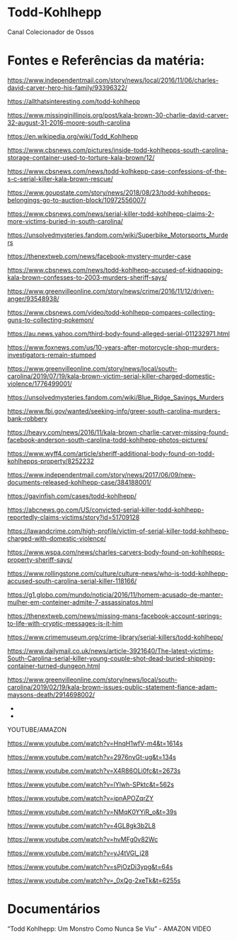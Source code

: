 # Todd-Kohlhepp
Canal Colecionador de Ossos

# Fontes e Referências da matéria:

https://www.independentmail.com/story/news/local/2016/11/06/charles-david-carver-hero-his-family/93396322/

https://allthatsinteresting.com/todd-kohlhepp

https://www.missinginillinois.org/post/kala-brown-30-charlie-david-carver-32-august-31-2016-moore-south-carolina

https://en.wikipedia.org/wiki/Todd_Kohlhepp

https://www.cbsnews.com/pictures/inside-todd-kohlhepps-south-carolina-storage-container-used-to-torture-kala-brown/12/

https://www.cbsnews.com/news/todd-kolhkepp-case-confessions-of-the-s-c-serial-killer-kala-brown-rescue/

https://www.goupstate.com/story/news/2018/08/23/todd-kohlhepps-belongings-go-to-auction-block/10972556007/

https://www.cbsnews.com/news/serial-killer-todd-kohlhepp-claims-2-more-victims-buried-in-south-carolina/

https://unsolvedmysteries.fandom.com/wiki/Superbike_Motorsports_Murders

https://thenextweb.com/news/facebook-mystery-murder-case

https://www.cbsnews.com/news/todd-kohlhepp-accused-of-kidnapping-kala-brown-confesses-to-2003-murders-sheriff-says/

https://www.greenvilleonline.com/story/news/crime/2016/11/12/driven-anger/93548938/

https://www.cbsnews.com/video/todd-kohlhepp-compares-collecting-guns-to-collecting-pokemon/

https://au.news.yahoo.com/third-body-found-alleged-serial-011232971.html

https://www.foxnews.com/us/10-years-after-motorcycle-shop-murders-investigators-remain-stumped

https://www.greenvilleonline.com/story/news/local/south-carolina/2019/07/19/kala-brown-victim-serial-killer-charged-domestic-violence/1776499001/

https://unsolvedmysteries.fandom.com/wiki/Blue_Ridge_Savings_Murders

https://www.fbi.gov/wanted/seeking-info/greer-south-carolina-murders-bank-robbery

https://heavy.com/news/2016/11/kala-brown-charlie-carver-missing-found-facebook-anderson-south-carolina-todd-kohlhepp-photos-pictures/

https://www.wyff4.com/article/sheriff-additional-body-found-on-todd-kohlhepps-property/8252232

https://www.independentmail.com/story/news/2017/06/09/new-documents-released-kohlhepp-case/384188001/

https://gavinfish.com/cases/todd-kohlhepp/

https://abcnews.go.com/US/convicted-serial-killer-todd-kohlhepp-reportedly-claims-victims/story?id=51709128

https://lawandcrime.com/high-profile/victim-of-serial-killer-todd-kohlhepp-charged-with-domestic-violence/

https://www.wspa.com/news/charles-carvers-body-found-on-kohlhepps-property-sheriff-says/

https://www.rollingstone.com/culture/culture-news/who-is-todd-kohlhepp-accused-south-carolina-serial-killer-118166/

https://g1.globo.com/mundo/noticia/2016/11/homem-acusado-de-manter-mulher-em-conteiner-admite-7-assassinatos.html

https://thenextweb.com/news/missing-mans-facebook-account-springs-to-life-with-cryptic-messages-is-it-him

https://www.crimemuseum.org/crime-library/serial-killers/todd-kohlhepp/

https://www.dailymail.co.uk/news/article-3921640/The-latest-victims-South-Carolina-serial-killer-young-couple-shot-dead-buried-shipping-container-turned-dungeon.html

https://www.greenvilleonline.com/story/news/local/south-carolina/2019/02/19/kala-brown-issues-public-statement-fiance-adam-maysons-death/2914698002/

*
*

YOUTUBE/AMAZON

https://www.youtube.com/watch?v=HnqH1wfV-m4&t=1614s

https://www.youtube.com/watch?v=2976nyGt-ug&t=134s

https://www.youtube.com/watch?v=X4R86OLi0fc&t=2673s

https://www.youtube.com/watch?v=lYlwh-SPktc&t=562s

https://www.youtube.com/watch?v=ipnAPOZqrZY

https://www.youtube.com/watch?v=NMqK0YYiR_o&t=39s

https://www.youtube.com/watch?v=4GL8gk3b2L8

https://www.youtube.com/watch?v=hvMFg0v82Wc

https://www.youtube.com/watch?v=yJ4tVGl_j28

https://www.youtube.com/watch?v=sPjOzDi3ypg&t=64s

https://www.youtube.com/watch?v=_0xQg-2xeTk&t=6255s


# Documentários

“Todd Kohlhepp: Um Monstro Como Nunca Se Viu” - AMAZON VIDEO
